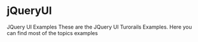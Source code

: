 # jQueryUI
JQuery UI Examples
These are the JQuery UI Turorails Examples. Here you can find most of the topics examples  
